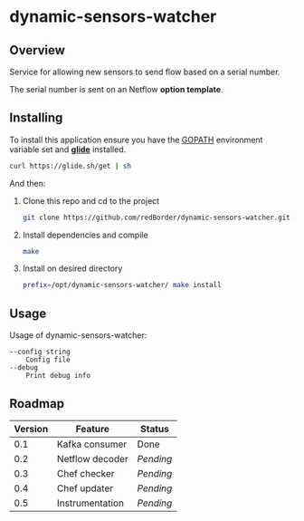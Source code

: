 # dynamic-sensors-watcher

## Overview

Service for allowing new sensors to send flow based on a serial number.

The serial number is sent on an Netflow **option template**.

## Installing

To install this application ensure you have the
[GOPATH](https://golang.org/doc/code.html#GOPATH) environment variable set and
**[glide](https://glide.sh/)** installed.

```bash
curl https://glide.sh/get | sh
```

And then:

1. Clone this repo and cd to the project

    ```bash
    git clone https://github.com/redBorder/dynamic-sensors-watcher.git && cd dynamic-sensors-watcher
    ```
2. Install dependencies and compile

    ```bash
    make
    ```
3. Install on desired directory

    ```bash
    prefix=/opt/dynamic-sensors-watcher/ make install
    ```

## Usage

Usage of dynamic-sensors-watcher:

```
--config string
    Config file
--debug
    Print debug info
```

## Roadmap

| Version  | Feature             | Status    |
|----------|---------------------|-----------|
| 0.1      | Kafka consumer      | Done      |
| 0.2      | Netflow decoder     | _Pending_ |
| 0.3      | Chef checker        | _Pending_ |
| 0.4      | Chef updater        | _Pending_ |
| 0.5      | Instrumentation     | _Pending_ |
